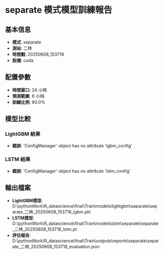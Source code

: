 
# separate 模式模型訓練報告

## 基本信息
- **模式**: separate
- **測站**: 二林
- **時間戳**: 20250608_153718
- **設備**: cuda

## 配置參數
- **時間窗口**: 24 小時
- **預測範圍**: 6 小時
- **訓練比例**: 80.0%

## 模型比較

### LightGBM 結果

- **錯誤**: 'ConfigManager' object has no attribute 'lgbm_config'

### LSTM 結果

- **錯誤**: 'ConfigManager' object has no attribute 'lstm_config'


## 輸出檔案
- **LightGBM模型**: D:\pythonWork\R_datascience\final\Train\models\lightgbm\separate\separate_二林_20250608_153718_lgbm.pkl
- **LSTM模型**: D:\pythonWork\R_datascience\final\Train\models\lstm\separate\separate_二林_20250608_153718_lstm.pt
- **評估報告**: D:\pythonWork\R_datascience\final\Train\outputs\reports\separate\separate_二林_20250608_153718_evaluation.json
